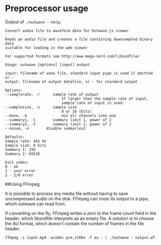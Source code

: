 Preprocessor usage
==================

Output of `./outwave --help`:

```
Convert audio file to waveform data for Outwave.js viewer

Reads an audio file and creates a file containing downsampled binary data
suitable for loading in the web viewer

For supported formats see http://www.mega-nerd.com/libsndfile/

Usage: outwave [options] [input] output

input: filename of wave file, standard input pipe is used if omitted or -
output: filename of output datafile, or - for standard output

Options:
--samplerate, -r      sample rate of output
                          If larger than the sample rate of input,
                          sample rate of input is used.
--samplesize, -s      sample size
                          8 or 16 (bits)
--mono, -m                mix all channels into one
--summary1, -1        summary limit 1, power of 2
--summary2, -2        summary limit 2, power of 2
--nosum, -n        disable summaries2

Defaults:
Sample rate: 441 Hz
Sample size: 8 bits
Summary 1: 256
Summary 2: 65536

Exit codes:
0 - ok
1 - user error
2 - I/O error
```

##Using FFmpeg

It is poosible to process any media file without having to save uncompressed audio on the disk. FFmpeg can route its output to a pipe, which outwave can read from.

If converting on the fly, FFmpeg writes a zero to the frame count field in the header, which libsndfile interprets as an empty file.
A solution is to choose the AU format, which doesn't contain the number of frames in the file header.

```
ffmpeg -i input.mp4 -acodec pcm_s16be -f au - | ./outwave - output.wf
```
